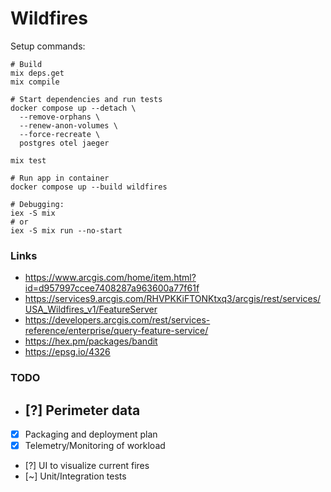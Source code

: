# Wildfires

Setup commands:
```
# Build
mix deps.get
mix compile

# Start dependencies and run tests
docker compose up --detach \
  --remove-orphans \
  --renew-anon-volumes \
  --force-recreate \
  postgres otel jaeger

mix test

# Run app in container
docker compose up --build wildfires

# Debugging:
iex -S mix
# or
iex -S mix run --no-start
```

### Links

- https://www.arcgis.com/home/item.html?id=d957997ccee7408287a963600a77f61f
- https://services9.arcgis.com/RHVPKKiFTONKtxq3/arcgis/rest/services/USA_Wildfires_v1/FeatureServer
- https://developers.arcgis.com/rest/services-reference/enterprise/query-feature-service/
- https://hex.pm/packages/bandit
- https://epsg.io/4326

### TODO

- [?] Perimeter data
  - 
- [X] Packaging and deployment plan
- [X] Telemetry/Monitoring of workload
- [?] UI to visualize current fires
- [~] Unit/Integration tests
